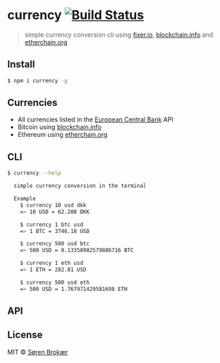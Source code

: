 # currency [![Build Status](http://img.shields.io/travis/srn/currency.svg?style=flat-square)](https://travis-ci.org/srn/currency)

> simple currency conversion cli using [fixer.io](http://fixer.io), [blockchain.info](https://blockchain.info) and [etherchain.org](https://etherchain.org)

## Install

```sh
$ npm i currency -g
```

## Currencies

- All currencies listed in the [European Central Bank](https://www.ecb.europa.eu/stats/policy_and_exchange_rates/euro_reference_exchange_rates/html/index.en.html) API
- Bitcoin using [blockchain.info](https://blockchain.info)
- Ethereum using [etherchain.org](https://etherchain.org)

## CLI

```sh
$ currency --help

  simple currency conversion in the terminal

  Example
    $ currency 10 usd dkk
    => 10 USD = 62.208 DKK

    $ currency 1 btc usd
    => 1 BTC = 3746.18 USD

    $ currency 500 usd btc
    => 500 USD = 0.13358982579886716 BTC

    $ currency 1 eth usd
    => 1 ETH = 282.81 USD

    $ currency 500 usd eth
    => 500 USD = 1.767971429581698 ETH
```

## API



## License

MIT © [Søren Brokær](http://srn.io)
